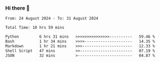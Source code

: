 ### Hi there 👋

<!--
**ututono/ututono** is a ✨ _special_ ✨ repository because its `README.md` (this file) appears on your GitHub profile.

Here are some ideas to get you started:

- 🔭 I’m currently working on ...
- 🌱 I’m currently learning ...
- 👯 I’m looking to collaborate on ...
- 🤔 I’m looking for help with ...
- 💬 Ask me about ...
- 📫 How to reach me: ...
- 😄 Pronouns: ...
- ⚡ Fun fact: ...
-->



<!--START_SECTION:waka-->

```txt
From: 24 August 2024 - To: 31 August 2024

Total Time: 10 hrs 59 mins

Python         6 hrs 31 mins   >>>>>>>>>>>>>>>----------   59.46 %
Bash           1 hr 34 mins    >>>>---------------------   14.35 %
Markdown       1 hr 21 mins    >>>----------------------   12.33 %
Shell Script   47 mins         >>-----------------------   07.19 %
JSON           32 mins         >------------------------   04.87 %
```

<!--END_SECTION:waka-->
